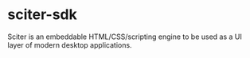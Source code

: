 # sciter-sdk

Sciter is an embeddable HTML/CSS/scripting engine to be used as a UI layer of modern desktop applications.
